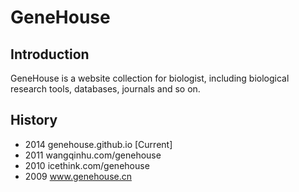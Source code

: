 GeneHouse
=========

Introduction
------------

GeneHouse is a website collection for biologist, including biological research tools, databases, journals and so on.

History
-------

- 2014 genehouse.github.io [Current]
- 2011 wangqinhu.com/genehouse
- 2010 icethink.com/genehouse
- 2009 www.genehouse.cn
